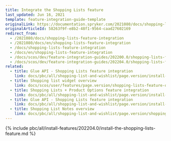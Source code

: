 ```yaml
---
title: Integrate the Shopping Lists feature
last_updated: Jun 16, 2021
template: feature-integration-guide-template
originalLink: https://documentation.spryker.com/2021080/docs/shopping-lists-feature-integration
originalArticleId: 58263f9f-e8b2-48f1-9564-caad27602169
redirect_from:
  - /2021080/docs/shopping-lists-feature-integration
  - /2021080/docs/en/shopping-lists-feature-integration
  - /docs/shopping-lists-feature-integration
  - /docs/en/shopping-lists-feature-integration
  - /docs/scos/dev/feature-integration-guides/202200.0/shopping-lists-feature-integration.html
  - /docs/scos/dev/feature-integration-guides/202204.0/shopping-lists-feature-integration.html
related:
  - title: Glue API - Shopping Lists feature integration
    link: docs/pbc/all/shopping-list-and-wishlist/page.version/install-and-upgrade/integrate-the-shopping-lists-glue-api.html
  - title: Shopping list widget overview
    link: docs/scos/user/features/page.version/shopping-lists-feature-overview/shopping-list-widget-overview.html
  - title: Shopping Lists + Product Options feature integration
    link: docs/pbc/all/shopping-list-and-wishlist/page.version/install-and-upgrade/integrate-the-shopping-lists-product-options-feature.html
  - title: Glue API - Shopping Lists feature integration
    link: docs/pbc/all/shopping-list-and-wishlist/page.version/install-and-upgrade/integrate-the-shopping-lists-glue-api.html
  - title: Shopping List Notes overview
    link: docs/pbc/all/shopping-list-and-wishlist/page.version/shopping-lists-feature-overview/shopping-list-notes-overview.html
---
```


{% include pbc/all/install-features/202204.0/install-the-shopping-lists-feature.md %} <!-- To edit, see /_includes/pbc/all/install-features/202204.0/install-the-shopping-lists-feature.md -->
